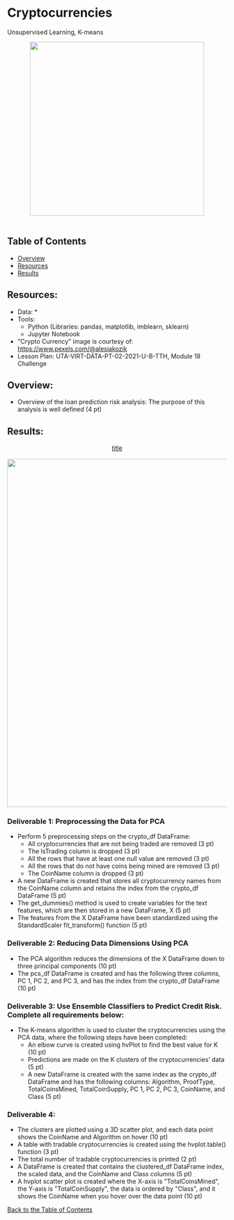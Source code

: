 # Cryptocurrencies
Unsupervised Learning, K-means

<p align="center">
  <img src="images/pexels-alesia-kozik-6765369.jpg" width="400">
  <br/><br/>
  <a href="#"></a>
</p>



## Table of Contents
* [Overview](https://github.com/rkaysen63/Cryptocurrencies/blob/master/README.md#overview)
* [Resources](https://github.com/rkaysen63/Cryptocurrencies/blob/master/README.md#resources)
* [Results](https://github.com/rkaysen63/Cryptocurrencies/blob/master/README.md#results)

## Resources:    
* Data: 
  *  
* Tools: 
  * Python (Libraries: pandas, matplotlib, imblearn, sklearn)
  * Jupyter Notebook
* "Crypto Currency" image is courtesy of: https://www.pexels.com/@alesiakozik
* Lesson Plan: UTA-VIRT-DATA-PT-02-2021-U-B-TTH, Module 18 Challenge

## Overview:
* Overview of the loan prediction risk analysis:  The purpose of this analysis is well defined (4 pt)

## Results:
<p align="center">
  <a href="#">title</a>
  <br/><br/> 
  <img src="something_relevant.png" width="800">
</p>

### Deliverable 1: Preprocessing the Data for PCA 
* Perform 5 preprocessing steps on the crypto_df DataFrame:
  * All cryptocurrencies that are not being traded are removed (3 pt)
  * The IsTrading column is dropped (3 pt)
  * All the rows that have at least one null value are removed (3 pt)
  * All the rows that do not have coins being mined are removed (3 pt)
  * The CoinName column is dropped (3 pt)
* A new DataFrame is created that stores all cryptocurrency names from the CoinName column and retains the index from the crypto_df DataFrame (5 pt)
* The get_dummies() method is used to create variables for the text features, which are then stored in a new DataFrame, X (5 pt)
* The features from the X DataFrame have been standardized using the StandardScaler fit_transform() function (5 pt)

### Deliverable 2: Reducing Data Dimensions Using PCA
* The PCA algorithm reduces the dimensions of the X DataFrame down to three principal components (10 pt)
* The pcs_df DataFrame is created and has the following three columns, PC 1, PC 2, and PC 3, and has the index from the crypto_df DataFrame (10 pt)

### Deliverable 3: Use Ensemble Classifiers to Predict Credit Risk.  Complete all requirements below:

* The K-means algorithm is used to cluster the cryptocurrencies using the PCA data, where the following steps have been completed:
  * An elbow curve is created using hvPlot to find the best value for K (10 pt)
  * Predictions are made on the K clusters of the cryptocurrencies’ data (5 pt)
  * A new DataFrame is created with the same index as the crypto_df DataFrame and has the following columns: Algorithm, ProofType, TotalCoinsMined, TotalCoinSupply, PC 1, PC 2, PC 3, CoinName, and Class (5 pt)

### Deliverable 4: 
* The clusters are plotted using a 3D scatter plot, and each data point shows the CoinName and Algorithm on hover (10 pt)
* A table with tradable cryptocurrencies is created using the hvplot.table() function (3 pt)
* The total number of tradable cryptocurrencies is printed (2 pt)
* A DataFrame is created that contains the clustered_df DataFrame index, the scaled data, and the CoinName and Class columns (5 pt)
* A hvplot scatter plot is created where the X-axis is "TotalCoinsMined", the Y-axis is "TotalCoinSupply", the data is ordered by "Class", and it shows the CoinName when you hover over the data point (10 pt)




[Back to the Table of Contents](https://github.com/rkaysen63/Cryptocurrencies/blob/master/README.md#table-of-contents)
